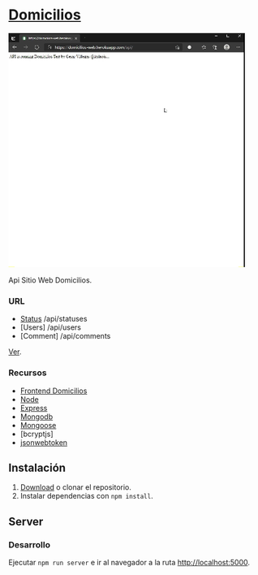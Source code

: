 # [Domicilios](https://domicilios.herokuapp.com/api/)

![Product Gif](screenshots/domicilios.gif)

Api Sitio Web Domicilios.

### URL

* [Status](https://domicilios.herokuapp.com/api/statuses) /api/statuses
* [Users] /api/users
* [Comment] /api/comments

[Ver](https://domicilios.herokuapp.com/api/).

### Recursos
* [Frontend Domicilios](https://github.com/Kulnois/domicilios-test-web)
* [Node](https://nodejs.org/en/)
* [Express](https://expressjs.com/)
* [Mongodb](https://mongoosejs.com/)
* [Mongoose](https://www.mongodb.com/)
* [bcryptjs]
* [jsonwebtoken](https://jwt.io/)

## Instalación
1. [Download](../../archive/master.zip) o clonar el repositorio.
2. Instalar dependencias con `npm install`.

## Server

### Desarrollo

Ejecutar `npm run server` e ir al navegador a la ruta [http://localhost:5000](http://localhost:5000).